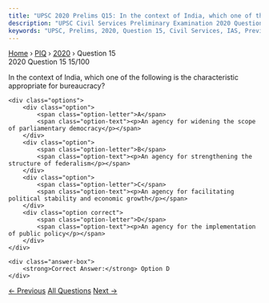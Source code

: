 ```yaml
---
title: "UPSC 2020 Prelims Q15: In the context of India, which one of the following is the c..."
description: "UPSC Civil Services Preliminary Examination 2020 Question 15 with options and answer"
keywords: "UPSC, Prelims, 2020, Question 15, Civil Services, IAS, Previous Year Questions"
---
```


<nav class="breadcrumb">
    <a href="../../">Home</a>
    <span>›</span>
    <a href="../">PIQ</a>
    <span>›</span>
    <a href="./">2020</a>
    <span>›</span>
    <span>Question 15</span>
</nav>

<div class="question-header">
    <div class="question-meta">
        <span class="year-badge">2020</span>
        <span class="question-number">Question 15</span>
        <span class="progress">15/100</span>
    </div>
    <div class="progress-bar">
        <div class="progress-fill" style="width: 15.0%"></div>
    </div>
</div>

<div class="question-content">
    <div class="question-text">
        <p>In the context of India, which one of the following is the characteristic<br />
appropriate for bureaucracy?</p>
    </div>
    
    <div class="options">
        <div class="option">
            <span class="option-letter">A</span>
            <span class="option-text"><p>An agency for widening the scope of parliamentary democracy</p></span>
        </div>
        <div class="option">
            <span class="option-letter">B</span>
            <span class="option-text"><p>An agency for strengthening the structure of federalism</p></span>
        </div>
        <div class="option">
            <span class="option-letter">C</span>
            <span class="option-text"><p>An agency for facilitating political stability and economic growth</p></span>
        </div>
        <div class="option correct">
            <span class="option-letter">D</span>
            <span class="option-text"><p>An agency for the implementation of public policy</p></span>
        </div>
    </div>

    <div class="answer-box">
        <strong>Correct Answer:</strong> Option D
    </div>
</div>

<div class="question-nav">
    <a href="../q014-one-common-agreement-between-gandhism-and-marxism/" class="nav-btn prev">← Previous</a>
    <a href="../" class="nav-btn center">All Questions</a>
    <a href="../q016-the-preamble-to-the-constitution-of-india-is/" class="nav-btn next">Next →</a>
</div>
